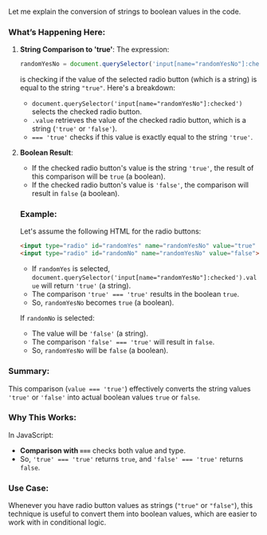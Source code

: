 Let me explain the conversion of strings to boolean values in the code.

### What’s Happening Here:

1. **String Comparison to 'true'**:
   The expression:
   ```javascript
   randomYesNo = document.querySelector('input[name="randomYesNo"]:checked').value === 'true';
   ```
   is checking if the value of the selected radio button (which is a string) is equal to the string `"true"`. Here's a breakdown:

   - `document.querySelector('input[name="randomYesNo"]:checked')` selects the checked radio button.
   - `.value` retrieves the value of the checked radio button, which is a string (`'true'` or `'false'`).
   - `=== 'true'` checks if this value is exactly equal to the string `'true'`.

2. **Boolean Result**:
   - If the checked radio button's value is the string `'true'`, the result of this comparison will be `true` (a boolean).
   - If the checked radio button's value is `'false'`, the comparison will result in `false` (a boolean).

   ### Example:

   Let's assume the following HTML for the radio buttons:

   ```html
   <input type="radio" id="randomYes" name="randomYesNo" value="true" checked>
   <input type="radio" id="randomNo" name="randomYesNo" value="false">
   ```

   - If `randomYes` is selected, `document.querySelector('input[name="randomYesNo"]:checked').value` will return `'true'` (a string).
   - The comparison `'true' === 'true'` results in the boolean `true`.
   - So, `randomYesNo` becomes `true` (a boolean).

   If `randomNo` is selected:
   - The value will be `'false'` (a string).
   - The comparison `'false' === 'true'` will result in `false`.
   - So, `randomYesNo` will be `false` (a boolean).

### Summary:
This comparison (`value === 'true'`) effectively converts the string values `'true'` or `'false'` into actual boolean values `true` or `false`.

### Why This Works:
In JavaScript:
- **Comparison with `===`** checks both value and type.
- So, `'true' === 'true'` returns `true`, and `'false' === 'true'` returns `false`.

### Use Case:
Whenever you have radio button values as strings (`"true"` or `"false"`), this technique is useful to convert them into boolean values, which are easier to work with in conditional logic.